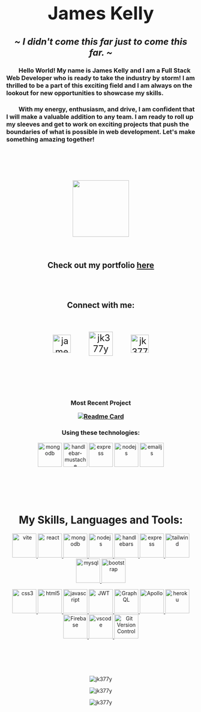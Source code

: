<h1 align="center" style="font-size: 48px;">James Kelly</h1>

<h3 align="center"><span style="font-size:24px"><em>~ I didn't come this far just to come this far. ~ </em></span></h3>

<!-- <p align="center"><em>I didn't come this far just to come this far.</em></p> -->

<h3 align="justified">
&emsp;&emsp;Hello World! My name is James Kelly and I am a Full Stack Web Developer who is ready to take the industry by storm! I am thrilled to be a part of this exciting field and I am always on the lookout for new opportunities to showcase my skills.
</h3>
<h3>
&emsp;&emsp;With my energy, enthusiasm, and drive, I am confident that I will make a valuable addition to any team. I am ready to roll up my sleeves and get to work on exciting projects that push the boundaries of what is possible in web development. Let's make something amazing together!</h3>

<br><br>
<br><br>

<div align="center">

<img width="150" src="https://komarev.com/ghpvc/?username=jk377y&color=brightgreen&style=plastic">
</div>
<br><br>

<h2 align="center">Check out my portfolio <a href="https://jk377y.dev" target="_blank">here</a></h2><br>

<br>

<h2 align="center">Connect with me:</h2><br>

<div align="center" style="font-size: 24px;">

<a href="https://www.linkedin.com/in/james-kelly-b93a94150/" target="_blank"><img align="center" src="https://skillicons.dev/icons?i=linkedin" alt="james kelly" title="My LinkedIn Profile" height="48" width="48" /></a>&emsp;&emsp;<a href="mailto:jk377y@gmail.com" target="_blank"><img align="center" src="https://img.icons8.com/fluency/64/null/apple-mail.png" alt="jk377y" title="Email Me" height="64" width="64" /></a>&emsp;&emsp;<a href="https://www.leetcode.com/jk377y" target="_blank"><img align="center" src="https://raw.githubusercontent.com/rahuldkjain/github-profile-readme-generator/master/src/images/icons/Social/leet-code.svg" alt="jk377y" title="My LeetCode Profile" height="48" width="48" /></a>

</div>
<br>
<br>
<br>
<br>
<h3 align="center">

**Most Recent Project**

[![Readme Card](https://github-readme-stats.vercel.app/api/pin/?username=jk377y&repo=happy-horizons&theme=transparent)](https://github.com/jk377y/happy-horizons)
<h3 align="center">Using these technologies:</h3>
<p align=center>
<img src="https://skillicons.dev/icons?i=mongodb" alt="mongodb" title="MongoDB" width="64" height="64"/>
<img width="64" height="64" src="https://img.icons8.com/officel/80/000000/handlebar-mustache.png" alt="handlebar-mustache"/>
<img src="https://skillicons.dev/icons?i=express" alt="express" title="ExpressJS" width="64" height="64"/>
<img src="https://skillicons.dev/icons?i=nodejs" alt="nodejs" title="NodeJS" width="64" height="64"/>
<img src="https://www.emailjs.com/favicon/android-chrome-192x192.png" alt="emailjs" title="EmailJS" width="64" height="64"/>
</p>
<br>
<br>
<br>



</h3>
<br>
<h1 align="center">My Skills, Languages and Tools:</h1>
<p align="center">
<a href="https://vitejs.dev/" target="_blank" rel="noreferrer"> 
<img src="https://skillicons.dev/icons?i=vite" alt="vite" title="Vite" width="64" height="64"/> </a> 
<a href="https://reactjs.org/" target="_blank" rel="noreferrer"> 
<img src="https://skillicons.dev/icons?i=react" alt="react" title="React" width="64" height="64"/> </a> 
<a href="https://www.mongodb.com/" target="_blank" rel="noreferrer"> 
<img src="https://skillicons.dev/icons?i=mongodb" alt="mongodb" title="MongoDB" width="64" height="64"/> </a> 
<a href="https://nodejs.org" target="_blank" rel="noreferrer"> 
<img src="https://skillicons.dev/icons?i=nodejs" alt="nodejs" title="NodeJS" width="64" height="64"/> </a>
<a href="https://handlebarsjs.com/" target="_blank" rel="noreferrer"> 
<img src="https://img.icons8.com/officel/80/000000/handlebar-mustache.png" alt="handlebars" title="Handlebars" width="64" height="64"/> </a>  
<a href="https://expressjs.com/" target="_blank" rel="noreferrer"> 
<img src="https://skillicons.dev/icons?i=express" alt="express" title="ExpressJS" width="64" height="64"/> </a> 
<a href="https://tailwindcss.com/" target="_blank" rel="noreferrer"> 
<img src="https://skillicons.dev/icons?i=tailwind" alt="tailwind" title="Tailwind CSS" width="64" height="64"/> </a> 
<a href="https://www.mysql.com/" target="_blank" rel="noreferrer"> 
<img src="https://skillicons.dev/icons?i=mysql" alt="mysql" title="MySQL" width="64" height="64"/> </a> 
<a href="https://getbootstrap.com/" target="_blank" rel="noreferrer"> 
<img src="https://skillicons.dev/icons?i=bootstrap" alt="bootstrap" title="Bootstrap" width="64" height="64"/> </a> 
</p>

<p align=center>
<a href="https://www.w3schools.com/css/" target="_blank" rel="noreferrer"> 
<img src="https://skillicons.dev/icons?i=css" alt="css3" title="CSS3" width="64" height="64"/> </a>  
<a href="https://www.w3.org/html/" target="_blank" rel="noreferrer"> 
<img src="https://skillicons.dev/icons?i=html" alt="html5" title="HTML5" width="64" height="64"/> </a> 
<a href="https://developer.mozilla.org/en-US/docs/Web/JavaScript" target="_blank" rel="noreferrer"> 
<img src="https://skillicons.dev/icons?i=javascript" alt="javascript" title="Javascript" width="64" height="64"/> </a> 
<a href="https://jwt.io/" target="_blank" rel="noreferrer"> 
<img src="https://img.icons8.com/color/64/null/java-web-token.png" alt="JWT" title="JSON Web Token" width="64" height="64"/> </a> 
<a href="https://graphql.org/" target="_blank" rel="noreferrer"> 
<img src="https://skillicons.dev/icons?i=graphql" alt="GraphQL" title="GraphQL" width="64" height="64"/> </a>
<a href="https://www.apollographql.com/" target="_blank" rel="noreferrer"> 
<img src="https://skillicons.dev/icons?i=apollo" alt="Apollo" title="Apollo" width="64" height="64"/> </a>
<a href="https://heroku.com" target="_blank" rel="noreferrer"> 
<img src="https://skillicons.dev/icons?i=heroku" alt="heroku" title="Heroku" width="64" height="64"/> </a>
<a href="https://firebase.google.com/" target="_blank" rel="noreferrer"> 
<img src="https://skillicons.dev/icons?i=firebase" alt="Firebase" title="Firebase" width="64" height="64"/> </a>
<a href="https://code.visualstudio.com/" target="_blank" rel="noreferrer"> 
<img src="https://skillicons.dev/icons?i=vscode" alt="vscode" title="VSCode" width="64" height="64"/> </a>
<a href="https://git-scm.com/book/en/v2/Getting-Started-About-Version-Control" target="_blank" rel="noreferrer"> 
<img src="https://skillicons.dev/icons?i=git" alt="Git Version Control" title="Git Version Control" width="64" height="64"/> </a>
</p>

<br>
<br>
<br>
<br>

<p align=center>
<img src="https://github-readme-stats.vercel.app/api/top-langs?username=jk377y&show_icons=true&theme=transparent&locale=en&layout=compact" alt="jk377y" />
</p>

<p align=center>
<img src="https://github-readme-stats.vercel.app/api?username=jk377y&show_icons=true&theme=transparent&locale=en" alt="jk377y" />
</p>

<p align=center>
<img src="https://github-readme-streak-stats.herokuapp.com/?user=jk377y&theme=transparent" alt="jk377y" />
</p>